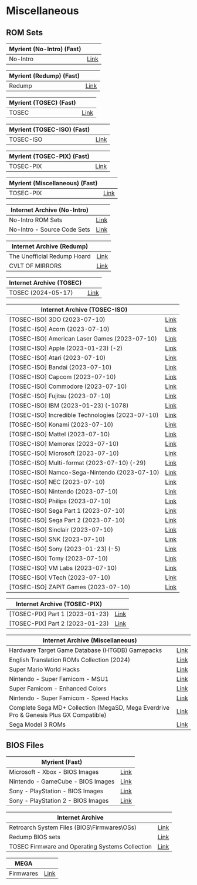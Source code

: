 # Miscellaneous

## **ROM Sets**

|**Myrient (No-Intro) (Fast)**||
| ------ | ------ |
| No-Intro | [Link](https://myrient.erista.me/files/No-Intro/) |

|**Myrient (Redump) (Fast)**||
| ------ | ------ |
| Redump | [Link](https://myrient.erista.me/files/Redump/) |

|**Myrient (TOSEC) (Fast)**||
| ------ | ------ |
| TOSEC | [Link](https://myrient.erista.me/files/TOSEC/) |

|**Myrient (TOSEC-ISO) (Fast)**||
| ------ | ------ |
| TOSEC-ISO | [Link](https://myrient.erista.me/files/TOSEC-ISO/) |

|**Myrient (TOSEC-PIX) (Fast)**||
| ------ | ------ |
| TOSEC-PIX | [Link](https://myrient.erista.me/files/TOSEC-PIX/) |

|**Myrient (Miscellaneous) (Fast)**||
| ------ | ------ |
| TOSEC-PIX | [Link](https://myrient.erista.me/files/Miscellaneous/) |

|**Internet Archive (No-Intro)**||
| ------ | ------ |
| No-Intro ROM Sets | [Link](https://archive.org/download/ni-roms/roms/) |
| No-Intro - Source Code Sets | [Link](https://archive.org/download/ni-sc/ni-sc/) |

|**Internet Archive (Redump)**||
| ------ | ------ |
| The Unofficial Redump Hoard | [Link](https://archive.org/details/redump) |
| CVLT OF MIRRORS | [Link](https://archive.org/details/@cvlt_of_mirrors?query=Redump.org&sort=title) |

|**Internet Archive (TOSEC)**||
| ------ | ------ |
| TOSEC (2024-05-17) | [Link](https://archive.org/download/tosec-main) |

|**Internet Archive (TOSEC-ISO)**||
| ------ | ------ |
| [TOSEC-ISO] 3DO (2023-07-10) | [Link](https://archive.org/download/tosec-iso-3do) |
| [TOSEC-ISO] Acorn (2023-07-10) | [Link](https://archive.org/download/tosec-iso-acorn) |
| [TOSEC-ISO] American Laser Games (2023-07-10) | [Link](https://archive.org/download/tosec-iso-american-laser-games) |
| [TOSEC-ISO] Apple (2023-01-23) (-2) | [Link](https://archive.org/download/tosec-iso-apple) |
| [TOSEC-ISO] Atari (2023-07-10) | [Link](https://archive.org/download/tosec-iso-atari) |
| [TOSEC-ISO] Bandai (2023-07-10) | [Link](https://archive.org/download/tosec-iso-bandai) |
| [TOSEC-ISO] Capcom (2023-07-10) | [Link](https://archive.org/download/tosec-iso-capcom) |
| [TOSEC-ISO] Commodore (2023-07-10) | [Link](https://archive.org/download/tosec-iso-commodore) |
| [TOSEC-ISO] Fujitsu (2023-07-10) | [Link](https://archive.org/download/tosec-iso-fujitsu) |
| [TOSEC-ISO] IBM (2023-01-23) (-1078) | [Link](https://archive.org/download/tosec-iso-ibm) |
| [TOSEC-ISO] Incredible Technologies (2023-07-10) | [Link](https://archive.org/download/tosec-iso-incredible-technologies) |
| [TOSEC-ISO] Konami (2023-07-10) | [Link](https://archive.org/download/tosec-iso-konami) |
| [TOSEC-ISO] Mattel (2023-07-10) | [Link](https://archive.org/download/tosec-iso-mattel) |
| [TOSEC-ISO] Memorex (2023-07-10) | [Link](https://archive.org/download/tosec-iso-memorex) |
| [TOSEC-ISO] Microsoft (2023-07-10) | [Link](https://archive.org/download/tosec-iso-microsoft) |
| [TOSEC-ISO] Multi-format (2023-07-10) (-29) | [Link](https://archive.org/download/tosec-iso-multi-format) |
| [TOSEC-ISO] Namco-Sega-Nintendo (2023-07-10) | [Link](https://archive.org/download/tosec-iso-namco-sega-nintendo) |
| [TOSEC-ISO] NEC (2023-07-10) | [Link](https://archive.org/download/tosec-iso-nec) |
| [TOSEC-ISO] Nintendo (2023-07-10) | [Link](https://archive.org/download/tosec-iso-nintendo_) |
| [TOSEC-ISO] Philips (2023-07-10) | [Link](https://archive.org/download/tosec-iso-philips) |
| [TOSEC-ISO] Sega Part 1 (2023-07-10) | [Link](https://archive.org/download/tosec-iso-sega) |
| [TOSEC-ISO] Sega Part 2 (2023-07-10) | [Link](https://archive.org/download/tosec-iso-sega-part2) |
| [TOSEC-ISO] Sinclair (2023-07-10) | [Link](https://archive.org/download/tosec-iso-sinclair) |
| [TOSEC-ISO] SNK (2023-07-10) | [Link](https://archive.org/download/tosec-iso-snk) |
| [TOSEC-ISO] Sony (2023-01-23) (-5) | [Link](https://archive.org/download/tosec-iso-sony) |
| [TOSEC-ISO] Tomy (2023-07-10) | [Link](https://archive.org/download/tosec-iso-tomy) |
| [TOSEC-ISO] VM Labs (2023-07-10) | [Link](https://archive.org/download/tosec-iso-vm-labs) |
| [TOSEC-ISO] VTech (2023-07-10) | [Link](https://archive.org/download/tosec-iso-vtech) |
| [TOSEC-ISO] ZAPiT Games (2023-07-10) | [Link](https://archive.org/download/tosec-iso-zapit-games) |

|**Internet Archive (TOSEC-PIX)**||
| ------ | ------ |
| [TOSEC-PIX] Part 1 (2023-01-23) | [Link](https://archive.org/download/tosec-pix) |
| [TOSEC-PIX] Part 2 (2023-01-23) | [Link](https://archive.org/download/tosec-pix-part2) |

|**Internet Archive (Miscellaneous)**||
| ------ | ------ |
| Hardware Target Game Database (HTGDB) Gamepacks | [Link](https://archive.org/download/htgdb-gamepacks) |
| English Translation ROMs Collection (2024) | [Link](https://archive.org/download/En-ROMs/En-ROMs/) |
| Super Mario World Hacks | [Link](https://archive.org/download/super-mario-world-hacks) |
| Nintendo - Super Famicom - MSU1 | [Link](https://archive.org/download/nintendo-super-famicom-msu1/ROMs/) |
| Super Famicom - Enhanced Colors | [Link](https://archive.org/download/super-famicom-enhanced-colors/ROMs/) |
| Nintendo - Super Famicom - Speed Hacks | [Link](https://archive.org/download/sfc-speedhacks/ROMs/) |
| Complete Sega MD+ Collection (MegaSD, Mega Everdrive Pro & Genesis Plus GX Compatible) | [Link](https://archive.org/download/mdplus_collection_22_04_16) |
| Sega Model 3 ROMs | [Link](https://archive.org/download/segamodel3/ROMs/) |

## **BIOS Files**

|**Myrient (Fast)**||
| ------ | ------ |
| Microsoft - Xbox - BIOS Images | [Link](https://myrient.erista.me/files/Redump/Microsoft%20-%20Xbox%20-%20BIOS%20Images/) |
| Nintendo - GameCube - BIOS Images | [Link](https://myrient.erista.me/files/Redump/Nintendo%20-%20GameCube%20-%20BIOS%20Images/) |
| Sony - PlayStation - BIOS Images | [Link](https://myrient.erista.me/files/Redump/Sony%20-%20PlayStation%20-%20BIOS%20Images/) |
| Sony - PlayStation 2 - BIOS Images | [Link](https://myrient.erista.me/files/Redump/Sony%20-%20PlayStation%202%20-%20BIOS%20Images/) |

|**Internet Archive**||
| ------ | ------ |
| Retroarch System Files (BIOS\Firmwares\OSs) | [Link](https://archive.org/download/RetroarchSystemFiles/Retroarch-System/) |
| Redump BIOS sets | [Link](https://archive.org/download/2019_11_25_redump_bios) |
| TOSEC Firmware and Operating Systems Collection | [Link](https://archive.org/download/tosec_fw_os) |

|**MEGA**||
| ------ | ------ |
| Firmwares | [Link](https://mega.nz/folder/9ZdQwaaY#u63KaI0MsKcIqWE2GQmUuA) |